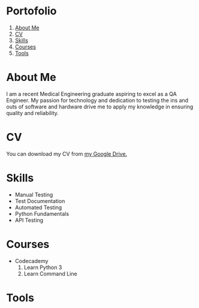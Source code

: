 # Portofolio

1. [About Me](#about-me)
2. [CV](#cv)
3. [Skills](#skills)
4. [Courses](#courses)
5. [Tools](#tools)


# About Me

I am a recent Medical Engineering graduate aspiring to excel as a QA Engineer. 
My passion for technology and dedication to testing the ins and outs of software and hardware drive me to apply my knowledge in ensuring quality and reliability. 

# CV

You can download my CV from [my Google Drive.](https://drive.google.com/file/d/1EB21WPJPZcbl7L363YtXpqNPg7U5OTmq/view?usp=sharing)

# Skills
* Manual Testing
* Test Documentation
* Automated Testing
* Python Fundamentals
* API Testing

# Courses

* Codecademy
  1. Learn Python 3  
  2. Learn Command Line

# Tools
